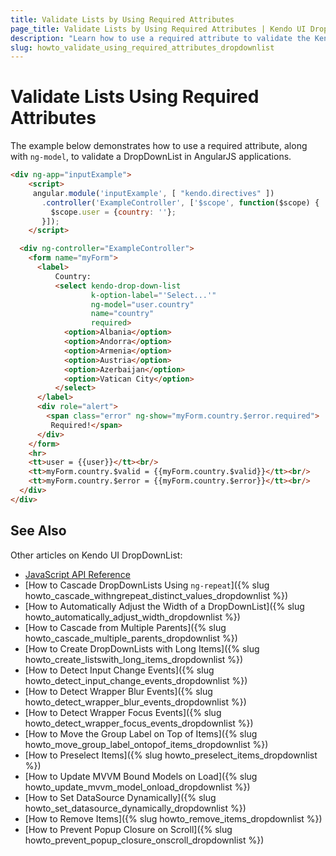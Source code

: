 ```yaml
---
title: Validate Lists by Using Required Attributes
page_title: Validate Lists by Using Required Attributes | Kendo UI DropDownList Widget
description: "Learn how to use a required attribute to validate the Kendo UI DropDownList widget in AngualrJS applications."
slug: howto_validate_using_required_attributes_dropdownlist
---
```


# Validate Lists Using Required Attributes

The example below demonstrates how to use a required attribute, along with `ng-model`, to validate a DropDownList in AngularJS applications.

```html
<div ng-app="inputExample">
    <script>
     angular.module('inputExample', [ "kendo.directives" ])
       .controller('ExampleController', ['$scope', function($scope) {
         $scope.user = {country: ''};
       }]);
    </script>

  <div ng-controller="ExampleController">
    <form name="myForm">
      <label>
          Country:
          <select kendo-drop-down-list
                  k-option-label="'Select...'"
                  ng-model="user.country"
                  name="country"
                  required>
            <option>Albania</option>
            <option>Andorra</option>
            <option>Armenia</option>
            <option>Austria</option>
            <option>Azerbaijan</option>
            <option>Vatican City</option>
          </select>
      </label>
      <div role="alert">
        <span class="error" ng-show="myForm.country.$error.required">
         Required!</span>
      </div>
    </form>
    <hr>
    <tt>user = {{user}}</tt><br/>
    <tt>myForm.country.$valid = {{myForm.country.$valid}}</tt><br/>
    <tt>myForm.country.$error = {{myForm.country.$error}}</tt><br/>
  </div>
</div>
```

## See Also

Other articles on Kendo UI DropDownList:

* [JavaScript API Reference](/api/javascript/ui/dropdownlist)
* [How to Cascade DropDownLists Using `ng-repeat`]({% slug howto_cascade_withngrepeat_distinct_values_dropdownlist %})
* [How to Automatically Adjust the Width of a DropDownList]({% slug howto_automatically_adjust_width_dropdownlist %})
* [How to Cascade from Multiple Parents]({% slug howto_cascade_multiple_parents_dropdownlist %})
* [How to Create DropDownLists with Long Items]({% slug howto_create_listswith_long_items_dropdownlist %})
* [How to Detect Input Change Events]({% slug howto_detect_input_change_events_dropdownlist %})
* [How to Detect Wrapper Blur Events]({% slug howto_detect_wrapper_blur_events_dropdownlist %})
* [How to Detect Wrapper Focus Events]({% slug howto_detect_wrapper_focus_events_dropdownlist %})
* [How to Move the Group Label on Top of Items]({% slug howto_move_group_label_ontopof_items_dropdownlist %})
* [How to Preselect Items]({% slug howto_preselect_items_dropdownlist %})
* [How to Update MVVM Bound Models on Load]({% slug howto_update_mvvm_model_onload_dropdownlist %})
* [How to Set DataSource Dynamically]({% slug howto_set_datasource_dynamically_dropdownlist %})
* [How to Remove Items]({% slug howto_remove_items_dropdownlist %})
* [How to Prevent Popup Closure on Scroll]({% slug howto_prevent_popup_closure_onscroll_dropdownlist %})